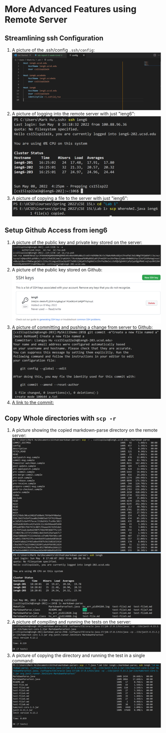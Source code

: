 # More Advanced Features using Remote Server  

## Streamlining ssh Configuration  
1. A picture of the .ssh/config `.ssh/config`:  
![image](Show_Config_File.png)  
2. A picture of logging into the remote server with just "ieng6":  
![image](Show_Login_WithJustUN.png)  
3. A picture of copying a file to the server with just "ieng6":  
![image](Show_Copying_Files.png)  

## Setup Github Access from ieng6  
1. A picture of the public key and private key stored on the server:
![image](Public_Key_On_Server.png)  
2. A picture of the public key stored on Github:
![image](Private_Key_Github.png)  
3. A picture of committing and pushing a change from server to Github:
![image](Commit_And_Push_On_Remote.png)  
4. [A link to the commit:](https://github.com/MarkH857/MySkillDemo/commit/8a96aa054b9660fe9239bb3533cbbf00114065d6)

## Copy Whole directories with `scp -r`  
1. A picture showing the copied markdown-parse directory on the remote server:
![image](Copying_Markdown_Repo1.png)  
![image](Copying_Markdown_Repo2.png)  
2. A picture of compiling and running the tests on the server:
![image](Running_Test_On_ieng6.png)  
3. A picture of copying the directory and running the test in a single command:
![image](Running_CopyingDirectory_%26Testing_InOneLine.png)  